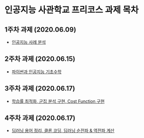 # 인공지능 사관학교 프리코스 과제 목차

## 1주차 과제 (2020.06.09)
  - [인공지능 사례 분석](https://github.com/HyemiOh/AI_School/blob/master/1%EC%A3%BC%EC%B0%A8_%EA%B3%BC%EC%A0%9C.ipynb)

## 2주차 과제 (2020.06.15)
  - [파이썬과 인공지능 기초수학](https://github.com/HyemiOh/AI_School/blob/master/2%EC%A3%BC%EC%B0%A8_%EA%B3%BC%EC%A0%9C.ipynb)

## 3주차 과제 (2020.06.17)
  - [학습률 최적화, 군집 분석 구현, Cost Function 구현](https://github.com/HyemiOh/AI_School/blob/master/3%EC%A3%BC%EC%B0%A8_%EA%B3%BC%EC%A0%9C.ipynb)
  
## 4주차 과제 (2020.06.17)
  - [딥러닝 용어 정리, 클론 코딩, 딥러닝 순전파 & 역전파 계산](https://github.com/HyemiOh/AI_School/blob/master/4%EC%A3%BC%EC%B0%A8_%EA%B3%BC%EC%A0%9C.ipynb)
